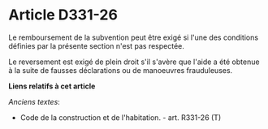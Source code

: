 # Article D331-26

Le remboursement de la subvention peut être exigé si l'une des conditions définies par la présente section n'est pas
respectée.

Le reversement est exigé de plein droit s'il s'avère que l'aide a été obtenue à la suite de fausses déclarations ou de
manoeuvres frauduleuses.

**Liens relatifs à cet article**

_Anciens textes_:

  - Code de la construction et de l'habitation. - art. R331-26 (T)
